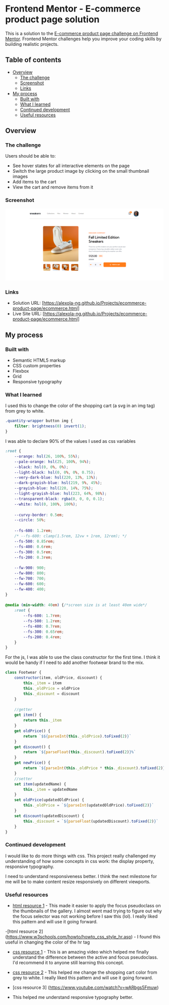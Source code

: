 # Frontend Mentor - E-commerce product page solution

This is a solution to the [E-commerce product page challenge on Frontend Mentor](https://www.frontendmentor.io/challenges/ecommerce-product-page-UPsZ9MJp6). Frontend Mentor challenges help you improve your coding skills by building realistic projects.

## Table of contents

- [Overview](#overview)
  - [The challenge](#the-challenge)
  - [Screenshot](#screenshot)
  - [Links](#links)
- [My process](#my-process)
  - [Built with](#built-with)
  - [What I learned](#what-i-learned)
  - [Continued development](#continued-development)
  - [Useful resources](#useful-resources)


## Overview

### The challenge

Users should be able to:

- See hover states for all interactive elements on the page
- Switch the large product image by clicking on the small thumbnail images
- Add items to the cart
- View the cart and remove items from it


### Screenshot

![](./screenshot.png)


### Links

- Solution URL: [https://alexola-ng.github.io/Projects/ecommerce-product-page/ecommerce.html]
- Live Site URL: [https://alexola-ng.github.io/Projects/ecommerce-product-page/ecommerce.html]

## My process

### Built with

- Semantic HTML5 markup
- CSS custom properties
- Flexbox
- Grid
- Responsive typography


### What I learned

I used this to change the color of the shopping cart (a svg in an img tag) from grey to white.
```css
.quantity-wrapper button img {
    filter: brightness(0) invert(1);
}
```
I was able to declare 90% of the values I used as css variables
```css
:root {
    --orange: hsl(26, 100%, 55%);
    --pale-orange: hsl(25, 100%, 94%);
    --black: hsl(0, 0%, 0%);
    --light-black: hsl(0, 0%, 0%, 0.75);
    --very-dark-blue: hsl(220, 13%, 13%);
    --dark-grayish-blue: hsl(219, 9%, 45%);
    --grayish-blue: hsl(220, 14%, 75%);
    --light-grayish-blue: hsl(223, 64%, 98%);
    --transparent-black: rgba(0, 0, 0, 0.1);
    --white: hsl(0, 100%, 100%);

    --curvy-border: 0.5em;
    --circle: 50%;

    --fs-600: 1.2rem;
    /* --fs-600: clamp(1.5rem, 12vw + 1rem, 12rem); */
    --fs-500: 0.85rem;
    --fs-400: 0.6rem;
    --fs-300: 0.5rem;
    --fs-200: 0.3rem;

    --fw-900: 900;
    --fw-800: 800;
    --fw-700: 700;
    --fw-600: 600;
    --fw-400: 400;
}

@media (min-width: 40em) {/*screen size is at least 40em wide*/
    :root {
        --fs-600: 1.7rem;
        --fs-500: 1.2rem;
        --fs-400: 0.7rem;
        --fs-300: 0.65rem;
        --fs-200: 0.4rem;
    }
}
```
For the js, I was able to use the class constructor for the first time. I think it would be handy if I need to add another footwear brand to the mix.
```js
class Footwear {
    constructor(item, oldPrice, discount) {
        this._item = item
        this._oldPrice = oldPrice
        this._discount = discount
    }

    //getter
    get item() {
        return this._item
    }
    get oldPrice() {
        return `$${parseInt(this._oldPrice).toFixed(2)}`
    }
    get discount() {
        return `${parseFloat(this._discount).toFixed(2)}%`
    }
    get newPrice() {
        return `${parseInt(this._oldPrice * this._discount).toFixed(2)}`
    }
    //setter
    set item(updatedName) {
        this._item = updatedName
    }
    set oldPrice(updatedOldPrice) {
        this._oldPrice = `${parseInt(updatedOldPrice).toFixed(2)}`
    }
    set discount(updatedDiscount) {
        this._discount = `${parseFloat(updatedDiscount).toFixed(2)}`
    }
}
```

### Continued development
I would like to do more things with css. This project really challenged my understanding of how some concepts in css work: the display property, responsive typography.

I need to understand responsiveness better. I think the next milestone for me will be to make content resize responsively on different viewports.


### Useful resources

- [html resource 1](https://developer.mozilla.org/en-US/docs/Web/HTML/Global_attributes/tabindex) - This made it easier to apply the focus pseudoclass on the thumbnails of the gallery. I almost went mad trying to figure out why the focus selector was not working before I saw this (lol). I really liked this pattern and will use it going forward.

-[html resource 2] (https://www.w3schools.com/howto/howto_css_style_hr.asp) - I found this useful in changing the color of the hr tag

- [css resource 1](https://www.youtube.com/watch?v=H1-rmg1Fj3E) - This is an amazing video which helped me finally understand the difference between the active and focus pseudoclass. I'd recommend it to anyone still learning this concept.

- [css resource 2](https://www.youtube.com/watch?v=sjY2B_R4L1c) - This helped me change the shopping cart color from grey to white. I really liked this pattern and will use it going forward.

- [css resource 3] (https://www.youtube.com/watch?v=wARbgs5Fmuw)
- This helped me understand responsive typography better.
